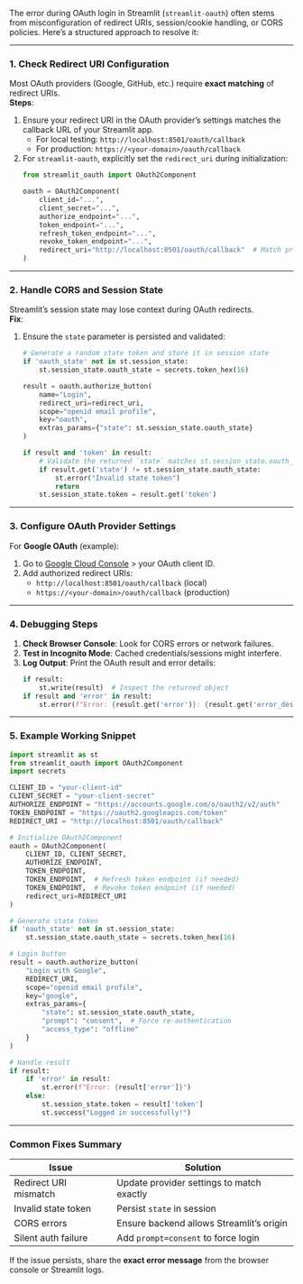 The error during OAuth login in Streamlit (`streamlit-oauth`) often stems from misconfiguration of redirect URIs, session/cookie handling, or CORS policies. Here’s a structured approach to resolve it:

---

### **1. Check Redirect URI Configuration**
Most OAuth providers (Google, GitHub, etc.) require **exact matching** of redirect URIs.  
**Steps**:
1. Ensure your redirect URI in the OAuth provider’s settings matches the callback URL of your Streamlit app.  
   - For local testing: `http://localhost:8501/oauth/callback`  
   - For production: `https://<your-domain>/oauth/callback`  
2. For `streamlit-oauth`, explicitly set the `redirect_uri` during initialization:
   ```python
   from streamlit_oauth import OAuth2Component

   oauth = OAuth2Component(
       client_id="...",
       client_secret="...",
       authorize_endpoint="...",
       token_endpoint="...",
       refresh_token_endpoint="...",
       revoke_token_endpoint="...",
       redirect_uri="http://localhost:8501/oauth/callback"  # Match provider settings
   )
   ```

---

### **2. Handle CORS and Session State**
Streamlit’s session state may lose context during OAuth redirects.  
**Fix**:
1. Ensure the `state` parameter is persisted and validated:
   ```python
   # Generate a random state token and store it in session state
   if 'oauth_state' not in st.session_state:
       st.session_state.oauth_state = secrets.token_hex(16)

   result = oauth.authorize_button(
       name="Login",
       redirect_uri=redirect_uri,
       scope="openid email profile",
       key="oauth",
       extras_params={"state": st.session_state.oauth_state}
   )

   if result and 'token' in result:
       # Validate the returned `state` matches st.session_state.oauth_state
       if result.get('state') != st.session_state.oauth_state:
           st.error("Invalid state token")
           return
       st.session_state.token = result.get('token')
   ```

---

### **3. Configure OAuth Provider Settings**
For **Google OAuth** (example):
1. Go to [Google Cloud Console](https://console.cloud.google.com/apis/credentials) > your OAuth client ID.  
2. Add authorized redirect URIs:  
   - `http://localhost:8501/oauth/callback` (local)  
   - `https://<your-domain>/oauth/callback` (production)  

---

### **4. Debugging Steps**
1. **Check Browser Console**: Look for CORS errors or network failures.  
2. **Test in Incognito Mode**: Cached credentials/sessions might interfere.  
3. **Log Output**: Print the OAuth result and error details:
   ```python
   if result:
       st.write(result)  # Inspect the returned object
   if result and 'error' in result:
       st.error(f"Error: {result.get('error')}: {result.get('error_description')}")
   ```

---

### **5. Example Working Snippet**
```python
import streamlit as st
from streamlit_oauth import OAuth2Component
import secrets

CLIENT_ID = "your-client-id"
CLIENT_SECRET = "your-client-secret"
AUTHORIZE_ENDPOINT = "https://accounts.google.com/o/oauth2/v2/auth"
TOKEN_ENDPOINT = "https://oauth2.googleapis.com/token"
REDIRECT_URI = "http://localhost:8501/oauth/callback"

# Initialize OAuth2Component
oauth = OAuth2Component(
    CLIENT_ID, CLIENT_SECRET,
    AUTHORIZE_ENDPOINT,
    TOKEN_ENDPOINT,
    TOKEN_ENDPOINT,  # Refresh token endpoint (if needed)
    TOKEN_ENDPOINT,  # Revoke token endpoint (if needed)
    redirect_uri=REDIRECT_URI
)

# Generate state token
if 'oauth_state' not in st.session_state:
    st.session_state.oauth_state = secrets.token_hex(16)

# Login button
result = oauth.authorize_button(
    "Login with Google",
    REDIRECT_URI,
    scope="openid email profile",
    key="google",
    extras_params={
        "state": st.session_state.oauth_state,
        "prompt": "consent",  # Force re-authentication
        "access_type": "offline"
    }
)

# Handle result
if result:
    if 'error' in result:
        st.error(f"Error: {result['error']}")
    else:
        st.session_state.token = result['token']
        st.success("Logged in successfully!")
```

---

### **Common Fixes Summary**
| Issue                  | Solution                                  |
|-------------------------|-------------------------------------------|
| Redirect URI mismatch  | Update provider settings to match exactly |
| Invalid state token    | Persist `state` in session                |
| CORS errors            | Ensure backend allows Streamlit’s origin  |
| Silent auth failure    | Add `prompt=consent` to force login       |

If the issue persists, share the **exact error message** from the browser console or Streamlit logs.
